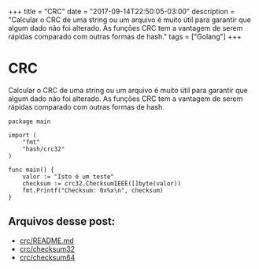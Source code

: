 +++
title = "CRC"
date = "2017-09-14T22:50:05-03:00"
description = "Calcular o CRC de uma string ou um arquivo é muito útil para garantir que algum dado não foi alterado. As funções CRC tem a vantagem de serem rápidas comparado com outras formas de hash."
tags = ["Golang"]
+++
# CRC

Calcular o CRC de uma string ou um arquivo é muito útil para garantir que algum dado não foi alterado. As funções CRC tem a vantagem de serem rápidas comparado com outras formas de hash.

```
package main

import (
    "fmt"
    "hash/crc32"
)

func main() {
    valor := "Isto é um teste"    
    checksum := crc32.ChecksumIEEE([]byte(valor))
    fmt.Printf("Checksum: 0x%x\n", checksum)
}
```

## Arquivos desse post:

- [crc/README.md](https://github.com/go-br/estudos/blob/master/crc/README.md)
- [crc/checksum32](https://github.com/go-br/estudos/blob/master/crc/checksum32)
- [crc/checksum64](https://github.com/go-br/estudos/blob/master/crc/checksum64)
